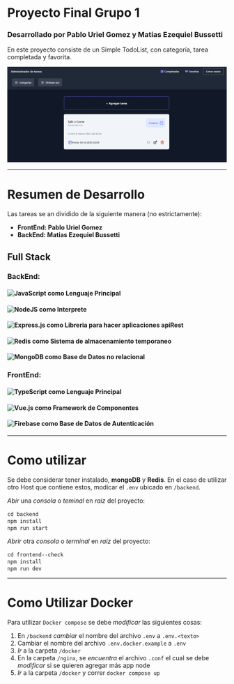 # Proyecto Final Grupo 1

### Desarrollado por Pablo Uriel Gomez y Matias Ezequiel Bussetti

En este proyecto consiste de un Simple TodoList, con categoría, tarea completada y favorita.

![Alt text](preview.png)

---

# Resumen de Desarrollo

Las tareas se an dividido de la siguiente manera (no estrictamente):

- **FrontEnd: Pablo Uriel Gomez**
- **BackEnd: Matias Ezequiel Bussetti**

## Full Stack

### BackEnd:

#### ![JavaScript](https://img.shields.io/badge/javascript-%23323330.svg?style=for-the-badge&logo=javascript&logoColor=%23F7DF1E) como Lenguaje Principal

#### ![NodeJS](https://img.shields.io/badge/node.js-6DA55F?style=for-the-badge&logo=node.js&logoColor=white) como Interprete

#### ![Express.js](https://img.shields.io/badge/express.js-%23404d59.svg?style=for-the-badge&logo=express&logoColor=%2361DAFB) como Libreria para hacer aplicaciones apiRest

#### ![Redis](https://img.shields.io/badge/redis-%23DD0031.svg?style=for-the-badge&logo=redis&logoColor=white) como Sistema de almacenamiento temporaneo

#### ![MongoDB](https://img.shields.io/badge/MongoDB-%234ea94b.svg?style=for-the-badge&logo=mongodb&logoColor=white) como Base de Datos no relacional

### FrontEnd:

#### ![TypeScript](https://img.shields.io/badge/typescript-%23007ACC.svg?style=for-the-badge&logo=typescript&logoColor=white) como Lenguaje Principal

#### ![Vue.js](https://img.shields.io/badge/vuejs-%2335495e.svg?style=for-the-badge&logo=vuedotjs&logoColor=%234FC08D) como Framework de Componentes

#### ![Firebase](https://img.shields.io/badge/Firebase-039BE5?style=for-the-badge&logo=Firebase&logoColor=white) como Base de Datos de Autenticación

---

# Como utilizar

Se debe considerar tener instalado, **mongoDB** y **Redis**. En el caso de utilizar otro Host que contiene estos, modicar el `.env` ubicado en `/backend`.

_Abir_ una _consola_ o _teminal_ en _raiz_ del proyecto:

```shell
cd backend
npm install
npm run start
```

_Abrir_ otra _consola_ o _terminal_ en _raiz_ del proyecto:

```shell
cd frontend--check
npm install
npm run dev
```

---

# Como Utilizar Docker

Para utilizar `Docker compose` se debe _modificar_ las siguientes cosas:

1. En `/backend` _cambiar_ el nombre del archivo `.env` a `.env.<texto>`
2. Cambiar el nombre del archivo `.env.docker.example` a `.env`
3. _Ir_ a la carpeta `/docker`
4. En la carpeta `/nginx`, se _encuentra_ el archivo `.conf` el cual se debe _modificar_ si se quieren agregar más app node
5. _Ir_ a la carpeta `/docker` y correr `docker compose up`
